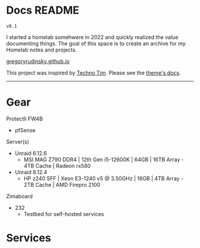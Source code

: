 # Docs README

`v0.1`

I started a homelab somehwere in 2022 and quickly realized the value documenting things. The goal of this space is to create an archive for my Homelab notes and projects. 

[gregoryrudinsky.github.io](https://gregoryrudinsky.github.io)




This project was inspired by [Techno Tim](https://youtu.be/F8iOU1ci19Q). Please see the [theme's docs](https://github.com/cotes2020/jekyll-theme-chirpy#documentation).



---

# Gear

Protectli FW4B
- pfSense

Server(s)
- Unraid 6.12.6 
  - MSI MAG Z790 DDR4 | 12th Gen i5-12600K | 64GB | 16TB Array - 4TB Cache | Radeon rx580
- Unraid 6.12.4 
  - HP z240 SFF  |  Xeon E3-1240 v5 @ 3.50GHz  | 16GB  | 4TB Array - 2TB Cache  | AMD Firepro 2100

Zimaboard
- 232 
  - Testbed for self-hosted services

# Services

